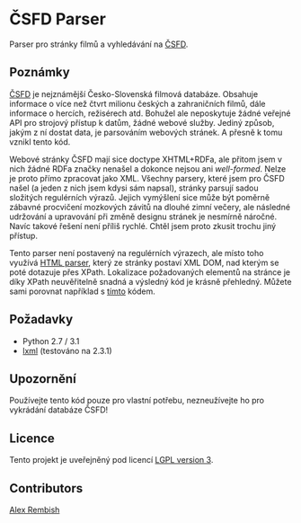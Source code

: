 # ČSFD Parser

Parser pro stránky filmů a vyhledávání na [ČSFD](http://www.csfd.cz).


## Poznámky

[ČSFD](http://www.csfd.cz) je nejznámější Česko-Slovenská filmová databáze. Obsahuje informace o více než čtvrt milionu českých a zahraničních filmů, dále informace o hercích, režisérech atd. Bohužel ale neposkytuje žádné veřejné API pro strojový přístup k datům, žádné webové služby. Jediný způsob, jakým z ní dostat data, je parsováním webových stránek. A přesně k tomu vznikl tento kód.

Webové stránky ČSFD mají sice doctype XHTML+RDFa, ale přitom jsem v nich žádné RDFa značky nenašel a dokonce nejsou ani _well-formed_. Nelze je proto přímo zpracovat jako XML. Všechny parsery, které jsem pro ČSFD našel (a jeden z nich jsem kdysi sám napsal), stránky parsují sadou složitých regulérních výrazů. Jejich vymýšlení sice může být poměrně zábavné procvičení mozkových závitů na dlouhé zimní večery, ale následné udržování a upravování při změně designu stránek je nesmírně náročné. Navíc takové řešení není příliš rychlé. Chtěl jsem proto zkusit trochu jiný přístup.

Tento parser není postavený na regulérních výrazech, ale místo toho využívá [HTML parser](http://lxml.de/), který ze stránky postaví XML DOM, nad kterým se poté dotazuje přes XPath. Lokalizace požadovaných elementů na stránce je díky XPath neuvěřitelně snadná a výsledný kód je krásně přehledný. Můžete sami porovnat například s [tímto](http://www.phpclasses.org/browse/file/33086.html) kódem.


## Požadavky

* Python 2.7 / 3.1
* [lxml](http://lxml.de/) (testováno na 2.3.1)


## Upozornění

Používejte tento kód pouze pro vlastní potřebu, nezneužívejte ho pro vykrádání databáze ČSFD!


## Licence

Tento projekt je uveřejněný pod licencí [LGPL version 3](http://www.gnu.org/licenses/lgpl.txt).

## Contributors

[Alex Rembish](http://github.com/rembish)
